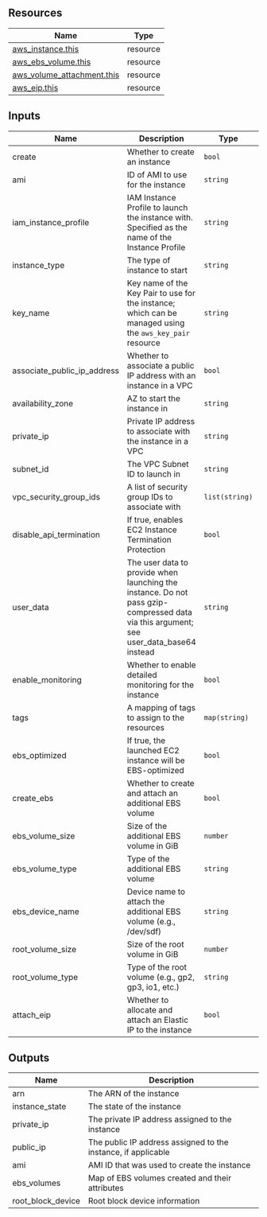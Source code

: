 ## Resources

| Name | Type |
|------|------|
| [aws_instance.this](https://registry.terraform.io/providers/hashicorp/aws/latest/docs/resources/instance) | resource |
| [aws_ebs_volume.this](https://registry.terraform.io/providers/hashicorp/aws/latest/docs/resources/volume) | resource |
| [aws_volume_attachment.this](https://registry.terraform.io/providers/hashicorp/aws/latest/docs/resources/attachment) | resource |
| [aws_eip.this](https://registry.terraform.io/providers/hashicorp/aws/latest/docs/resources/eip) | resource |


## Inputs

| Name | Description | Type | Default | Required |
|------|-------------|------|---------|:--------:|
| create | Whether to create an instance | `bool` | `true` | no |
| ami | ID of AMI to use for the instance | `string` | `null` | no |
| iam_instance_profile | IAM Instance Profile to launch the instance with. Specified as the name of the Instance Profile | `string` | `null` | no |
| instance_type | The type of instance to start | `string` | `"t3.micro"` | no |
| key_name | Key name of the Key Pair to use for the instance; which can be managed using the `aws_key_pair` resource | `string` | `null` | no |
| associate_public_ip_address | Whether to associate a public IP address with an instance in a VPC | `bool` | `null` | no |
| availability_zone | AZ to start the instance in | `string` | `null` | no |
| private_ip | Private IP address to associate with the instance in a VPC | `string` | `null` | no |
| subnet_id | The VPC Subnet ID to launch in | `string` | `null` | no |
| vpc_security_group_ids | A list of security group IDs to associate with | `list(string)` | `[]` | no |
| disable_api_termination | If true, enables EC2 Instance Termination Protection | `bool` | `null` | no |
| user_data | The user data to provide when launching the instance. Do not pass gzip-compressed data via this argument; see user_data_base64 instead | `string` | `null` | no |
| enable_monitoring | Whether to enable detailed monitoring for the instance | `bool` | `false` | no |
| tags | A mapping of tags to assign to the resources | `map(string)` | `{` | no |
| ebs_optimized | If true, the launched EC2 instance will be EBS-optimized | `bool` | `null` | no |
| create_ebs | Whether to create and attach an additional EBS volume | `bool` | `false` | no |
| ebs_volume_size | Size of the additional EBS volume in GiB | `number` | `10` | no |
| ebs_volume_type | Type of the additional EBS volume | `string` | `"gp3"` | no |
| ebs_device_name | Device name to attach the additional EBS volume (e.g., /dev/sdf) | `string` | `"/dev/sdf"` | no |
| root_volume_size | Size of the root volume in GiB | `number` | `8` | no |
| root_volume_type | Type of the root volume (e.g., gp2, gp3, io1, etc.) | `string` | `"gp3"` | no |
| attach_eip | Whether to allocate and attach an Elastic IP to the instance | `bool` | `false` | no |


## Outputs

| Name | Description |
|------|-------------|
| arn | The ARN of the instance |
| instance_state | The state of the instance |
| private_ip | The private IP address assigned to the instance |
| public_ip | The public IP address assigned to the instance, if applicable |
| ami | AMI ID that was used to create the instance |
| ebs_volumes | Map of EBS volumes created and their attributes |
| root_block_device | Root block device information |